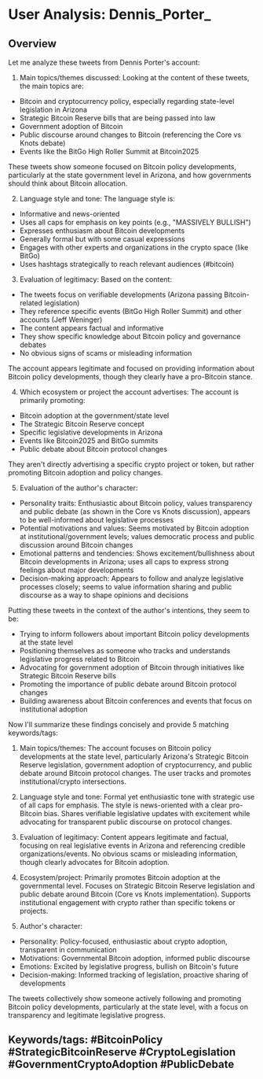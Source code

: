 # User Analysis: Dennis_Porter_

## Overview

<think>
Let me analyze these tweets from Dennis Porter's account:

1. Main topics/themes discussed:
Looking at the content of these tweets, the main topics are:
- Bitcoin and cryptocurrency policy, especially regarding state-level legislation in Arizona
- Strategic Bitcoin Reserve bills that are being passed into law
- Government adoption of Bitcoin
- Public discourse around changes to Bitcoin (referencing the Core vs Knots debate)
- Events like the BitGo High Roller Summit at Bitcoin2025

These tweets show someone focused on Bitcoin policy developments, particularly at the state government level in Arizona, and how governments should think about Bitcoin allocation.

2. Language style and tone:
The language style is:
- Informative and news-oriented
- Uses all caps for emphasis on key points (e.g., "MASSIVELY BULLISH")
- Expresses enthusiasm about Bitcoin developments
- Generally formal but with some casual expressions
- Engages with other experts and organizations in the crypto space (like BitGo)
- Uses hashtags strategically to reach relevant audiences (#bitcoin)

3. Evaluation of legitimacy:
Based on the content:
- The tweets focus on verifiable developments (Arizona passing Bitcoin-related legislation)
- They reference specific events (BitGo High Roller Summit) and other accounts (Jeff Weninger)
- The content appears factual and informative
- They show specific knowledge about Bitcoin policy and governance debates
- No obvious signs of scams or misleading information

The account appears legitimate and focused on providing information about Bitcoin policy developments, though they clearly have a pro-Bitcoin stance.

4. Which ecosystem or project the account advertises:
The account is primarily promoting:
- Bitcoin adoption at the government/state level
- The Strategic Bitcoin Reserve concept
- Specific legislative developments in Arizona
- Events like Bitcoin2025 and BitGo summits
- Public debate about Bitcoin protocol changes

They aren't directly advertising a specific crypto project or token, but rather promoting Bitcoin adoption and policy changes.

5. Evaluation of the author's character:
- Personality traits: Enthusiastic about Bitcoin policy, values transparency and public debate (as shown in the Core vs Knots discussion), appears to be well-informed about legislative processes
- Potential motivations and values: Seems motivated by Bitcoin adoption at institutional/government levels; values democratic process and public discussion around Bitcoin changes
- Emotional patterns and tendencies: Shows excitement/bullishness about Bitcoin developments in Arizona; uses all caps to express strong feelings about major developments
- Decision-making approach: Appears to follow and analyze legislative processes closely; seems to value information sharing and public discourse as a way to shape opinions and decisions

Putting these tweets in the context of the author's intentions, they seem to be:
- Trying to inform followers about important Bitcoin policy developments at the state level
- Positioning themselves as someone who tracks and understands legislative progress related to Bitcoin
- Advocating for government adoption of Bitcoin through initiatives like Strategic Bitcoin Reserve bills
- Promoting the importance of public debate around Bitcoin protocol changes
- Building awareness about Bitcoin conferences and events that focus on institutional adoption

Now I'll summarize these findings concisely and provide 5 matching keywords/tags:
</think>

1. Main topics/themes:
The account focuses on Bitcoin policy developments at the state level, particularly Arizona's Strategic Bitcoin Reserve legislation, government adoption of cryptocurrency, and public debate around Bitcoin protocol changes. The user tracks and promotes institutional/crypto intersections.

2. Language style and tone:
Formal yet enthusiastic tone with strategic use of all caps for emphasis. The style is news-oriented with a clear pro-Bitcoin bias. Shares verifiable legislative updates with excitement while advocating for transparent public discourse on protocol changes.

3. Evaluation of legitimacy:
Content appears legitimate and factual, focusing on real legislative events in Arizona and referencing credible organizations/events. No obvious scams or misleading information, though clearly advocates for Bitcoin adoption.

4. Ecosystem/project:
Primarily promotes Bitcoin adoption at the governmental level. Focuses on Strategic Bitcoin Reserve legislation and public debate around Bitcoin (Core vs Knots implementation). Supports institutional engagement with crypto rather than specific tokens or projects.

5. Author's character:
- Personality: Policy-focused, enthusiastic about crypto adoption, transparent in communication
- Motivations: Governmental Bitcoin adoption, informed public discourse
- Emotions: Excited by legislative progress, bullish on Bitcoin's future
- Decision-making: Informed tracking of legislation, proactive sharing of developments

The tweets collectively show someone actively following and promoting Bitcoin policy developments, particularly at the state level, with a focus on transparency and legitimate legislative progress.

Keywords/tags: #BitcoinPolicy #StrategicBitcoinReserve #CryptoLegislation #GovernmentCryptoAdoption #PublicDebate
---
